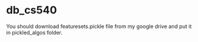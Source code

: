 # db_cs540

You should download featuresets.pickle file from my google drive and put it in pickled_algos folder.
